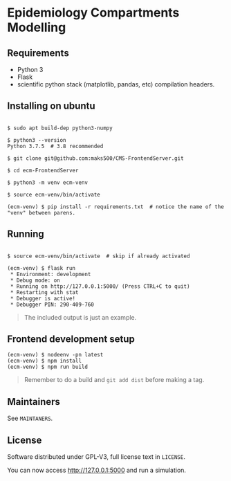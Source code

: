 # Epidemiology Compartments Modelling

## Requirements

- Python 3
- Flask
- scientific python stack (matplotlib, pandas, etc) compilation headers.

## Installing on ubuntu

```shell

$ sudo apt build-dep python3-numpy

$ python3 --version
Python 3.7.5  # 3.8 recommended

$ git clone git@github.com:maks500/CMS-FrontendServer.git

$ cd ecm-FrontendServer

$ python3 -m venv ecm-venv

$ source ecm-venv/bin/activate

(ecm-venv) $ pip install -r requirements.txt  # notice the name of the "venv" between parens.

```

## Running

```shell

$ source ecm-venv/bin/activate  # skip if already activated

(ecm-venv) $ flask run
 * Environment: development
 * Debug mode: on
 * Running on http://127.0.0.1:5000/ (Press CTRL+C to quit)
 * Restarting with stat
 * Debugger is active!
 * Debugger PIN: 290-409-760

```

> The included output is just an example.

## Frontend development setup

```shell
(ecm-venv) $ nodeenv -pn latest
(ecm-venv) $ npm install
(ecm-venv) $ npm run build
```

> Remember to do a build and `git add dist` before making a tag.

## Maintainers

See `MAINTANERS`.

## License

Software distributed under GPL-V3, full license text in `LICENSE`.

You can now access http://127.0.0.1:5000 and run a simulation.

